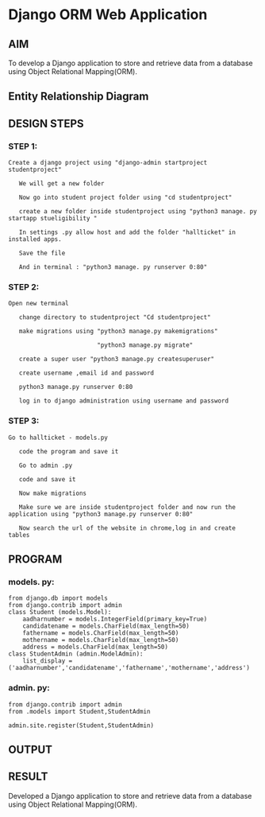 # Django ORM Web Application

## AIM
To develop a Django application to store and retrieve data from a database using Object Relational Mapping(ORM).

## Entity Relationship Diagram



## DESIGN STEPS

### STEP 1: 
```
Create a django project using "django-admin startproject studentproject"

   We will get a new folder
   
   Now go into student project folder using "cd studentproject"

   create a new folder inside studentproject using "python3 manage. py startapp stueligibility "

   In settings .py allow host and add the folder "hallticket" in installed apps.

   Save the file

   And in terminal : "python3 manage. py runserver 0:80"
```
### STEP 2:
```
Open new terminal

   change directory to studentproject "Cd studentproject"

   make migrations using "python3 manage.py makemigrations"

                         "python3 manage.py migrate"

   create a super user "python3 manage.py createsuperuser"

   create username ,email id and password 

   python3 manage.py runserver 0:80

   log in to django administration using username and password
```

### STEP 3:
```
Go to hallticket - models.py
   
   code the program and save it

   Go to admin .py 

   code and save it

   Now make migrations 
   
   Make sure we are inside studentproject folder and now run the application using "python3 manage.py runserver 0:80"

   Now search the url of the website in chrome,log in and create tables

```

## PROGRAM

### models. py:
```
from django.db import models
from django.contrib import admin
class Student (models.Model):
    aadharnumber = models.IntegerField(primary_key=True)
    candidatename = models.CharField(max_length=50)
    fathername = models.CharField(max_length=50)
    mothername = models.CharField(max_length=50)
    address = models.CharField(max_length=50)
class StudentAdmin (admin.ModelAdmin):
    list_display = ('aadharnumber','candidatename','fathername','mothername','address')
```

### admin. py:
```
from django.contrib import admin
from .models import Student,StudentAdmin

admin.site.register(Student,StudentAdmin)                     
```

## OUTPUT




## RESULT
 Developed a Django application to store and retrieve data from a database using Object Relational Mapping(ORM).
